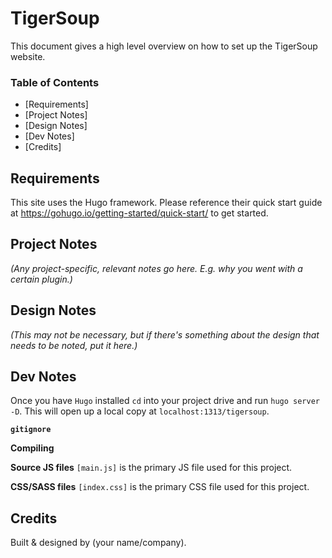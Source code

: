 # TigerSoup

This document gives a high level overview on how to set up the TigerSoup website.

### Table of Contents

- [Requirements]
- [Project Notes]
- [Design Notes]
- [Dev Notes]
- [Credits]

## Requirements <a name="requirements"></a>

This site uses the Hugo framework. Please reference their quick start guide at https://gohugo.io/getting-started/quick-start/ to get started.


## Project Notes <a name="project-notes"></a>

*(Any project-specific, relevant notes go here. E.g. why you went with a certain plugin.)*


## Design Notes <a name="design-notes"></a>
*(This may not be necessary, but if there's something about the design that needs to be noted, put it here.)*


## Dev Notes <a name="dev-notes"></a>
Once you have `Hugo` installed `cd` into your project drive and run `hugo server -D`. This will open up a local copy at `localhost:1313/tigersoup`.

**`gitignore`** 


**Compiling** 


**Source JS files**
`[main.js]` is the primary JS file used for this project.

**CSS/SASS files**
`[index.css]` is the primary CSS file used for this project.





## Credits <a name="credits"></a>
Built & designed by (your name/company).
